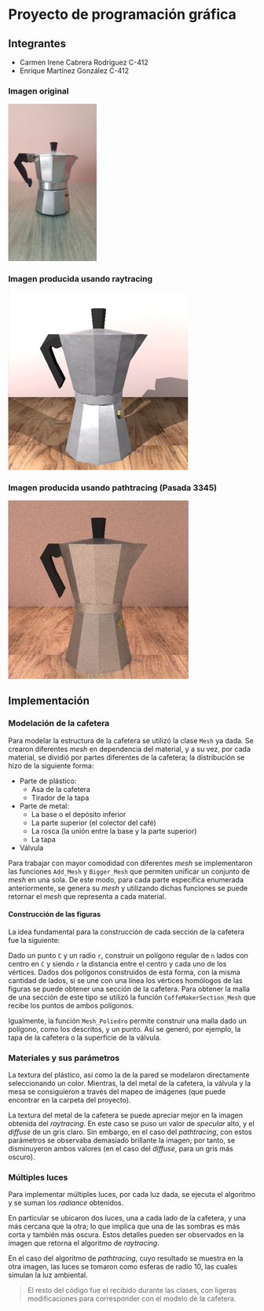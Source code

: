# Proyecto de programación gráfica

## Integrantes

- Carmen Irene Cabrera Rodríguez C-412
- Enrique Martínez González C-412

### Imagen original

<!-- ![Imagen Original](Image.jpg) -->
<img src="Image.jpg" alt="Imagen original" style="height: 320px; width:180px;"/>



### Imagen producida usando raytracing

![Imagen Original](Raytracing.png)

### Imagen producida usando pathtracing (Pasada 3345)

![Imagen Original](Pathtracing.png)

## Implementación

### Modelación de la cafetera

Para modelar la estructura de la cafetera se utilizó la clase `Mesh` ya dada. Se crearon diferentes *mesh* en dependencia del material, y a su vez, por cada material, se dividió por partes diferentes de la cafetera; la distribución se hizo de la siguiente forma:

- Parte de plástico:
  - Asa de la cafetera
  - Tirador de la tapa
- Parte de metal:
  - La base o el depósito inferior
  - La parte superior (el colector del café)
  - La rosca (la unión entre la base y la parte superior)
  - La tapa
- Válvula

Para trabajar con mayor comodidad con diferentes *mesh* se implementaron las funciones `Add_Mesh` y `Bigger_Mesh` que permiten unificar un conjunto de *mesh* en una sola. De este modo, para cada parte específica enumerada anteriormente, se genera su *mesh* y utilizando dichas funciones se puede retornar el *mesh* que representa a cada material.

#### Construcción de las figuras

La idea fundamental para la construcción de cada sección de la cafetera fue la siguiente:

Dado un punto `C` y un radio `r`, construir un polígono regular de `n` lados con centro en `C` y siendo `r` la distancia entre el centro y cada uno de los vértices. Dados dos polígonos construidos de esta forma, con la misma cantidad de lados, si se une con una línea los vértices homólogos de las figuras se puede obtener una sección de la cafetera. Para obtener la malla de una sección de este tipo se utilizó la función `CoffeMakerSection_Mesh` que recibe los puntos de ambos polígonos.

Igualmente, la función `Mesh_Poliedro` permite construir una malla dado un polígono, como los descritos, y un punto. Así se generó, por ejemplo, la tapa de la cafetera o la superficie de la válvula.

### Materiales y sus parámetros

La textura del plástico, así como la de la pared se modelaron directamente seleccionando un color. Mientras, la del metal de la cafetera, la válvula y la mesa se consiguieron a través del mapeo de imágenes (que puede encontrar en la carpeta del proyecto).

La textura del metal de la cafetera se puede apreciar mejor en la imagen obtenida del *raytracing*. En este caso se puso un valor de *specular* alto, y el *diffuse* de un gris claro. Sin embargo, en el caso del *pathtracing*, con estos parámetros se observaba demasiado brillante la imagen; por tanto, se disminuyeron ambos valores (en el caso del *diffuse*, para un gris más oscuro).

### Múltiples luces

Para implementar múltiples luces, por cada luz dada, se ejecuta el algoritmo y se suman los *radiance* obtenidos.

En particular se ubicaron dos luces, una a cada lado de la cafetera, y una más cercana que la otra; lo que implica que una de las sombras es más corta y también más oscura. Estos detalles pueden ser observados en la imagen que retorna el algoritmo de *raytracing*.

En el caso del algoritmo de *pathtracing*, cuyo resultado se muestra en la otra imagen, las luces se tomaron como esferas de radio 10, las cuales simulan la luz ambiental.

> El resto del código fue el recibido durante las clases, con ligeras modificaciones para corresponder con el modelo de la cafetera.